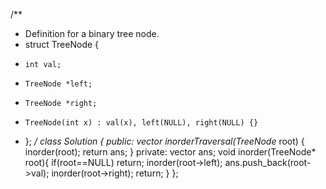 /**
 * Definition for a binary tree node.
 * struct TreeNode {
 *     int val;
 *     TreeNode *left;
 *     TreeNode *right;
 *     TreeNode(int x) : val(x), left(NULL), right(NULL) {}
 * };
 */
class Solution {
public:
    vector<int> inorderTraversal(TreeNode* root) {
        inorder(root);
        return ans;
    }
private:
    vector<int> ans;
    void inorder(TreeNode* root){
        if(root==NULL) return;
        inorder(root->left);
        ans.push_back(root->val);
        inorder(root->right);
        return;
    }
};
